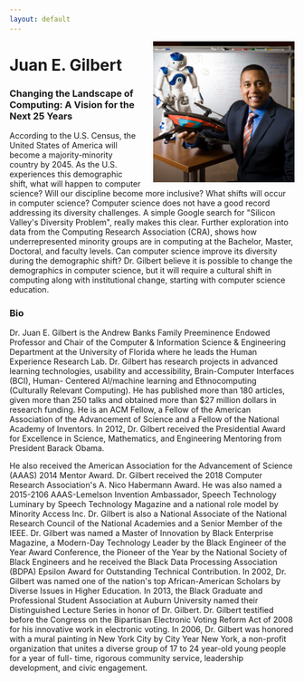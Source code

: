 ```yaml
---
layout: default
---
```


<img 	src = "/images/speakers/gilbert.jpg" 
			width = "250px"
			style="float:right; margin-left: 20px;"
			>

# Juan E. Gilbert

<a name = "abstract"> </a>

### Changing the Landscape of Computing: A Vision for the Next 25 Years

According to the U.S. Census, the United States of America will become a majority-minority country by 2045. As the U.S. experiences this demographic shift, what will happen to computer science? Will our discipline become more inclusive? What shifts will occur in computer science? Computer science does not have a good record addressing its diversity challenges. A simple Google search for "Silicon Valley's Diversity Problem", really makes this clear. Further exploration into data from the Computing Research Association (CRA), shows how underrepresented minority groups are in computing at the Bachelor, Master, Doctoral, and faculty levels. Can computer science improve its diversity during the demographic shift? Dr. Gilbert believe it is possible to change the demographics in computer science, but it will require a cultural shift in computing along with institutional change, starting with computer science education.


<a name = "bio"> </a>

### Bio
Dr. Juan E. Gilbert is the Andrew Banks Family Preeminence Endowed Professor and Chair of the Computer & Information Science & Engineering Department at the University of Florida where he leads the Human Experience Research Lab. Dr. Gilbert has research projects in advanced learning technologies, usability and accessibility, Brain-Computer Interfaces (BCI), Human- Centered AI/machine learning and Ethnocomputing (Culturally Relevant Computing). He has published more than 180 articles, given more than 250 talks and obtained more than $27 million dollars in research funding. He is an ACM Fellow, a Fellow of the American Association of the Advancement of Science and a Fellow of the National Academy of Inventors. In 2012, Dr. Gilbert received the Presidential Award for Excellence in Science, Mathematics, and Engineering Mentoring from President Barack Obama.

He also received the American Association for the Advancement of Science (AAAS) 2014 Mentor Award. Dr. Gilbert received the 2018 Computer Research Association's A. Nico Habermann Award. He was also named a 2015-2106 AAAS-Lemelson Invention Ambassador, Speech Technology Luminary by Speech Technology Magazine and a national role model by Minority Access Inc. Dr. Gilbert is also a National Associate of the National Research Council of the National Academies and a Senior Member of the IEEE. Dr. Gilbert was named a Master of Innovation by Black Enterprise Magazine, a Modern-Day Technology Leader by the Black Engineer of the Year Award Conference, the Pioneer of the Year by the National Society of Black Engineers and he received the Black Data Processing Association (BDPA) Epsilon Award for Outstanding Technical Contribution. In 2002, Dr. Gilbert was named one of the nation's top African-American Scholars by Diverse Issues in Higher Education. In 2013, the Black Graduate and Professional Student Association at Auburn University named their Distinguished Lecture Series in honor of Dr. Gilbert. Dr. Gilbert testified before the Congress on the Bipartisan Electronic Voting Reform Act of 2008 for his innovative work in electronic voting. In 2006, Dr. Gilbert was honored with a mural painting in New York City by City Year New York, a non-profit organization that unites a diverse group of 17 to 24 year-old young people for a year of full- time, rigorous community service, leadership development, and civic engagement.

